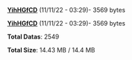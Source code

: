[**YihHGfCD**](/data/YihHGfCD.txt) (11/11/22 - 03:29)- 3569 bytes

[**YihHGfCD**](/data/YihHGfCD.txt) (11/11/22 - 03:29)- 3569 bytes

**Total Datas**: 2549

**Total Size**: 14.43 MB / 14.4 MB